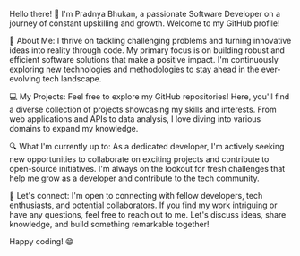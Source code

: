Hello there! 👋 I'm Pradnya Bhukan, a passionate Software Developer on a journey of constant upskilling and growth. Welcome to my GitHub profile!

🚀 About Me: I thrive on tackling challenging problems and turning innovative ideas into reality through code. My primary focus is on building robust and efficient software solutions that make a positive impact. I'm continuously exploring new technologies and methodologies to stay ahead in the ever-evolving tech landscape.

💻 My Projects: Feel free to explore my GitHub repositories! Here, you'll find a diverse collection of projects showcasing my skills and interests. From web applications and APIs to data analysis, I love diving into various domains to expand my knowledge.

🔍 What I'm currently up to: As a dedicated developer, I'm actively seeking new opportunities to collaborate on exciting projects and contribute to open-source initiatives. I'm always on the lookout for fresh challenges that help me grow as a developer and contribute to the tech community.

🤝 Let's connect: I'm open to connecting with fellow developers, tech enthusiasts, and potential collaborators. If you find my work intriguing or have any questions, feel free to reach out to me. Let's discuss ideas, share knowledge, and build something remarkable together!

Happy coding! 😄
